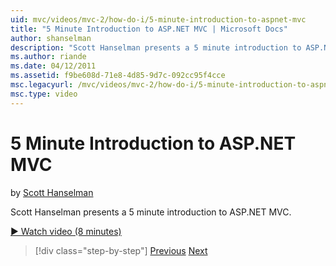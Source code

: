 ```yaml
---
uid: mvc/videos/mvc-2/how-do-i/5-minute-introduction-to-aspnet-mvc
title: "5 Minute Introduction to ASP.NET MVC | Microsoft Docs"
author: shanselman
description: "Scott Hanselman presents a 5 minute introduction to ASP.NET MVC."
ms.author: riande
ms.date: 04/12/2011
ms.assetid: f9be608d-71e8-4d85-9d7c-092cc95f4cce
msc.legacyurl: /mvc/videos/mvc-2/how-do-i/5-minute-introduction-to-aspnet-mvc
msc.type: video
---
```

5 Minute Introduction to ASP.NET MVC
====================
by [Scott Hanselman](https://github.com/shanselman)

Scott Hanselman presents a 5 minute introduction to ASP.NET MVC.

[&#9654; Watch video (8 minutes)](https://channel9.msdn.com/Blogs/ASP-NET-Site-Videos/5-minute-introduction-to-aspnet-mvc)

> [!div class="step-by-step"]
> [Previous](aspnet-mvc-2-render-action.md)
> [Next](how-to-best-learn-asp-net-mvc.md)
